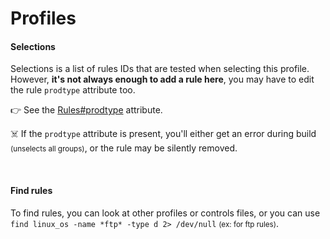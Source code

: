 # Profiles

<div class="row row-cols-md-2"><div>

#### Selections

Selections is a list of rules IDs that are tested when selecting this profile. However, **it's not always enough to add a rule here**, you may have to edit the rule `prodtype` attribute too.

👉 See the [Rules#prodtype](rules.md#prodtype) attribute.

☠️ If the `prodtype` attribute is present, you'll either get an error during build <small>(unselects all groups)</small>, or the rule may be silently removed.

<br>

#### Find rules

To find rules, you can look at other profiles or controls files, or you can use `find linux_os -name *ftp* -type d 2> /dev/null` <small>(ex: for ftp rules)</small>.
</div><div>
</div></div>
